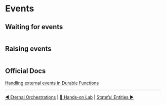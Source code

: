 # Events

## Waiting for events

```csharp
```

## Raising events

```csharp
```

## Official Docs

[Handling external events in Durable Functions](https://docs.microsoft.com/en-us/azure/azure-functions/durable/durable-functions-external-events?tabs=csharp)

---
[◀ Eternal Orchestrations](eternalorchestrations.md) | [🔼 Hands-on Lab](notifysupport.md) | [Stateful Entities ▶](statefulentities.md)
